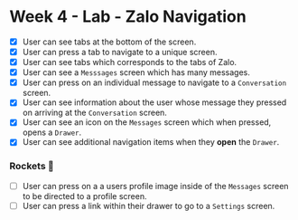 # Week 4 - Lab - **Zalo Navigation**

- [x] User can see tabs at the bottom of the screen.
- [x] User can press a tab to navigate to a unique screen.
- [x] User can see tabs which corresponds to the tabs of Zalo.
- [x] User can see a `Messsages` screen which has many messages.
- [x] User can press on an individual message to navigate to a `Conversation` screen.
- [x] User can see information about the user whose message they pressed on arriving at the `Conversation` screen.
- [x] User can see an icon on the `Messages` screen which when pressed, opens a `Drawer`.
- [x] User can see additional navigation items when they **open** the `Drawer`.

### Rockets 🚀

- [ ] User can press on a a users profile image inside of the `Messages` screen to be directed to a profile screen.
- [ ] User can press a link within their drawer to go to a `Settings` screen.
